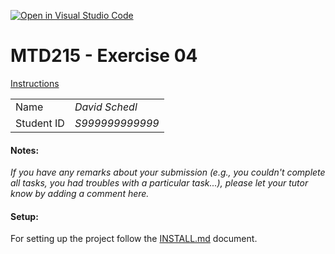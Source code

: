 [![Open in Visual Studio Code](https://classroom.github.com/assets/open-in-vscode-f059dc9a6f8d3a56e377f745f24479a46679e63a5d9fe6f495e02850cd0d8118.svg)](https://classroom.github.com/online_ide?assignment_repo_id=6416425&assignment_repo_type=AssignmentRepo)
# MTD215 - Exercise 04

[Instructions](./MTD215_Exercise04.pdf)


|            |                               |
|:--         | :--                           |
| Name       | _David Schedl_          |
| Student ID | _S999999999999_        |


#### Notes:

_If you have any remarks about your submission (e.g., you couldn't complete all tasks, you had troubles with a particular task...), please let your tutor know by adding a comment here._


#### Setup:
For setting up the project follow the [INSTALL.md](./INSTALL.md) document.

